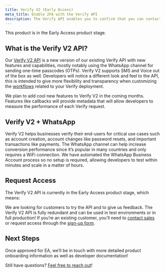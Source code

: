```yaml
---
title: Verify V2 (Early Access)
meta_title: Enable 2FA with the Verify API
description: The Verify API enables you to confirm that you can contact a user at a specific number.
---
```


This product is in the Early Access product stage.

## What is the Verify V2 API?

Our [Verify V2 API](https://www.vonage.com/about-us/vonage-stories/early-access-verify-2/) is a new version of our existing Verify API with new features and capabilities, mostly notably using the WhatsApp channel for sending one-time passcodes (OTPs). Verify V2 supports SMS and Voice out of the box as well. Developers will notice a different look and feel to the API, this is intended to give more flexibility and transparency when customizing the [workflows](https://developer.vonage.com/verify/guides/workflows-and-events) related to your Verify deployment.

We plan to add cool new features to Verify V2 in the coming months. Features like callbacks will provide metadata that will allow developers to measure the performance of each Verify request.

## Verify V2 + WhatsApp

Verify V2 helps businesses verify their end-users for critical use cases such as account creation, account changes like password resets, and important transactions like payments. The WhatsApp channel can help increase conversion performance since it’s popular in many countries and only requires a WiFi connection. We have automated the WhatsApp Business Account process so no setup is required, allowing developers to test within minutes and scale in a matter of hours.

## Request Access

The Verify V2 API is currently in the Early Access product stage, which means:

We are looking for customers to try the API and to give us feedback. 
The Verify V2 API is fully redundant and can be used in test environments or in full production!
If you’re an existing customer, you’ll need to [contact sales](https://www.vonage.com/communications-apis/contact-api/?icmp=mainnav_talktoexpert_novalue) or request access through the [sign-up form](https://www.vonage.com/about-us/vonage-stories/early-access-verify-2/).

## Next Steps

Once approved for EA, we’ll be in touch with more detailed product onboarding information as well as developer documentation!

Still have questions? [Feel free to reach out](https://www.vonage.com/communications-apis/contact-api/?icmp=mainnav_talktoexpert_novalue)!
